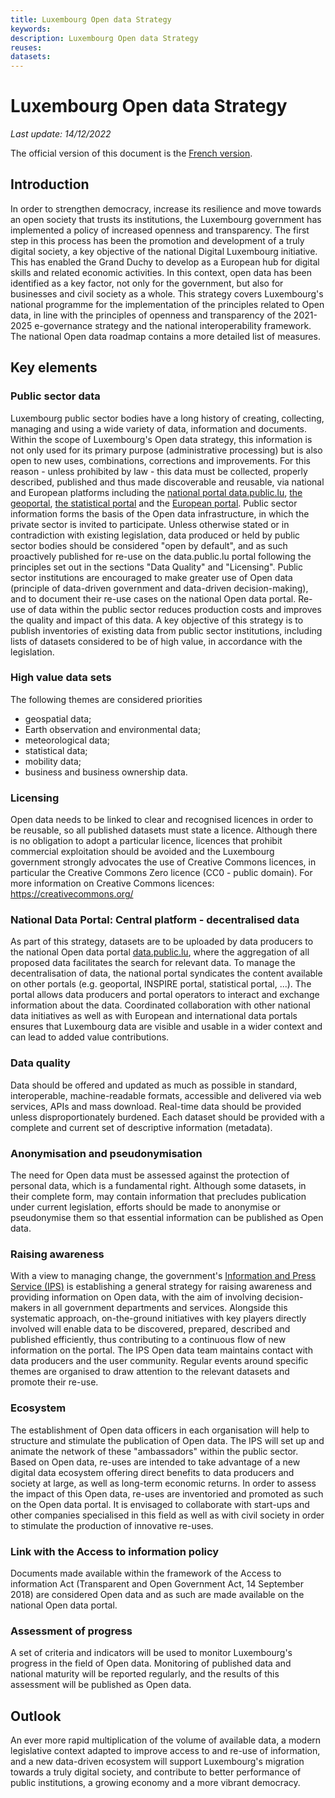 ```yaml
---
title: Luxembourg Open data Strategy
keywords:
description: Luxembourg Open data Strategy
reuses:
datasets:
---
```


Luxembourg Open data Strategy
===============================
*Last update: 14/12/2022*

The official version of this document is the [French version](/fr/pages/strategy/).

## Introduction
In order to strengthen democracy, increase its resilience and move towards an open society that trusts its institutions, the Luxembourg government has implemented a policy of increased openness and transparency. The first step in this process has been the promotion and development of a truly digital society, a key objective of the national Digital Luxembourg initiative. This has enabled the Grand Duchy to develop as a European hub for digital skills and related economic activities. In this context, open data has been identified as a key factor, not only for the government, but also for businesses and civil society as a whole. 
This strategy covers Luxembourg's national programme for the implementation of the principles related to Open data, in line with the principles of openness and transparency of the 2021-2025 e-governance strategy and the national interoperability framework. The national Open data roadmap contains a more detailed list of measures.

## Key elements
### Public sector data
Luxembourg public sector bodies have a long history of creating, collecting, managing and using a wide variety of data, information and documents. Within the scope of Luxembourg's Open data strategy, this information is not only used for its primary purpose (administrative processing) but is also open to new uses, combinations, corrections and improvements. For this reason - unless prohibited by law - this data must be collected, properly described, published and thus made discoverable and reusable, via national and European platforms including the [national portal data.public.lu](https://data.public.lu), [the geoportal](https://geoportail.lu), [the statistical portal](https://statistiques.public.lu) and the [European portal](http://data.europa.eu).
Public sector information forms the basis of the Open data infrastructure, in which the private sector is invited to participate. Unless otherwise stated or in contradiction with existing legislation, data produced or held by public sector bodies should be considered "open by default", and as such proactively published for re-use on the data.public.lu portal following the principles set out in the sections "Data Quality" and "Licensing".
Public sector institutions are encouraged to make greater use of Open data (principle of data-driven government and data-driven decision-making), and to document their re-use cases on the national Open data portal. Re-use of data within the public sector reduces production costs and improves the quality and impact of this data.
A key objective of this strategy is to publish inventories of existing data from public sector institutions, including lists of datasets considered to be of high value, in accordance with the legislation.

### High value data sets
The following themes are considered priorities

- geospatial data;
- Earth observation and environmental data;
- meteorological data;
- statistical data;
- mobility data;
- business and business ownership data.

### Licensing
Open data needs to be linked to clear and recognised licences in order to be reusable, so all published datasets must state a licence. Although there is no obligation to adopt a particular licence, licences that prohibit commercial exploitation should be avoided and the Luxembourg government strongly advocates the use of Creative Commons licences, in particular the Creative Commons Zero licence (CC0 - public domain). 
For more information on Creative Commons licences: https://creativecommons.org/


### National Data Portal: Central platform - decentralised data
As part of this strategy, datasets are to be uploaded by data producers to the national Open data portal [data.public.lu](https://data.public.lu), where the aggregation of all proposed data facilitates the search for relevant data. To manage the decentralisation of data, the national portal syndicates the content available on other portals (e.g. geoportal, INSPIRE portal, statistical portal, ...).
The portal allows data producers and portal operators to interact and exchange information about the data. Coordinated collaboration with other national data initiatives as well as with European and international data portals ensures that Luxembourg data are visible and usable in a wider context and can lead to added value contributions.

### Data quality
Data should be offered and updated as much as possible in standard, interoperable, machine-readable formats, accessible and delivered via web services, APIs and mass download. Real-time data should be provided unless disproportionately burdened. 
Each dataset should be provided with a complete and current set of descriptive information (metadata).

### Anonymisation and pseudonymisation
The need for Open data must be assessed against the protection of personal data, which is a fundamental right. Although some datasets, in their complete form, may contain information that precludes publication under current legislation, efforts should be made to anonymise or pseudonymise them so that essential information can be published as Open data. 

### Raising awareness
With a view to managing change, the government's [Information and Press Service (IPS)](https://sip.gouvernement.lu) is establishing a general strategy for raising awareness and providing information on Open data, with the aim of involving decision-makers in all government departments and services. Alongside this systematic approach, on-the-ground initiatives with key players directly involved will enable data to be discovered, prepared, described and published efficiently, thus contributing to a continuous flow of new information on the portal.
The IPS Open data team maintains contact with data producers and the user community.
Regular events around specific themes are organised to draw attention to the relevant datasets and promote their re-use.

### Ecosystem
The establishment of Open data officers in each organisation will help to structure and stimulate the publication of Open data. The IPS will set up and animate the network of these "ambassadors" within the public sector. Based on Open data, re-uses are intended to take advantage of a new digital data ecosystem offering direct benefits to data producers and society at large, as well as long-term economic returns. In order to assess the impact of this Open data, re-uses are inventoried and promoted as such on the Open data portal. It is envisaged to collaborate with start-ups and other companies specialised in this field as well as with civil society in order to stimulate the production of innovative re-uses.

### Link with the Access to information policy
Documents made available within the framework of the Access to information Act (Transparent and Open Government Act, 14 September 2018) are considered Open data and as such are made available on the national Open data portal.
### Assessment of progress
A set of criteria and indicators will be used to monitor Luxembourg's progress in the field of Open data. Monitoring of published data and national maturity will be reported regularly, and the results of this assessment will be published as Open data.

## Outlook
An ever more rapid multiplication of the volume of available data, a modern legislative context adapted to improve access to and re-use of information, and a new data-driven ecosystem will support Luxembourg's migration towards a truly digital society, and contribute to better performance of public institutions, a growing economy and a more vibrant democracy. 


